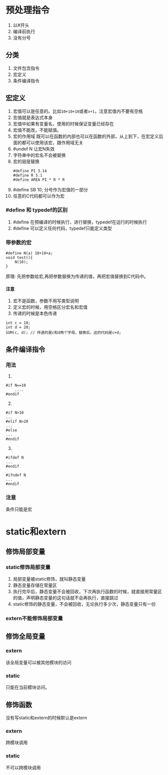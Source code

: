 # 预处理指令
1. 以#开头
2. 编译前执行
3. 没有分号
## 分类
1. 文件包含指令
2. 宏定义
3. 条件编译指令

## 宏定义
1. 宏值可以是任意的。比如`10+10+10`或者`x+1`，注意宏值内不要有空格
2. 宏值就是表达式本身
3. 宏值中如果有变量名，使用的时候保证变量已经存在
4. 宏值不能改，不能赋值。
5. 宏的作用域 既可以在函数的内部也可以在函数的外部，从上到下，在宏定义后面的都可以使用该宏，跟作用域无关
6. #undef N 让宏N失效
7. 字符串中的宏名不会被替换
8. 宏的层层替换
    ```
    #define PI 3.14
    #define R 5.1
    #define AREA PI * R * R
    ```
9. #define SB 10; 分号作为宏值的一部分
10. 任意的C代码都可以作为宏
### #define 和 typedef的区别
1. #define 在预编译的时候执行，进行替换，typedef在运行的时候执行
2. #define 可以定义任何代码，typedef只能定义类型

### 带参数的宏
```
#define N(a) 10+10+a;
void test(){
    N(10);
}
```
原理: 先把参数给宏,再把参数替换为传递的值，再把宏值替换到C代码中。

#### 注意
1. 宏不是函数，参数不用写类型说明
2. 定义宏的时候，用空格区分宏名和宏值
3. 传递的时候是本色传递
```
int c = 10;
int d = 20;
SUM(c, d); // 传递的是c和d两个字母，替换后，这的代码是c+d;
```

## 条件编译指令
### 用法
1. 
```
#if N==10
    ....
#endif
```
2. 
```
#if N>10
...
#elif N>20
...
#else
...
#endif
```
3. 
```
#ifdef N
...
#endif

#ifndef N
...
#endif
```

### 注意
条件只能是宏

# static和extern
## 修饰局部变量
### static修饰局部变量
1. 局部变量被static修饰，就叫静态变量
2. 静态变量存储在常量区
3. 执行完毕后，静态变量不会被回收，下次再执行函数的时候，就直接用常量区的值，声明静态变量的这句话就不会再执行，直接跳过
4. static修饰的静态变量，不会被回收，无论执行多少次，静态变量只有一份
### extern不能修饰局部变量

## 修饰全局变量
### extern
该全局变量可以被其他模块的访问
### static
只能在当前模块访问。

## 修饰函数
没有写static和extern的时候默认是extern
### extern
跨模块调用
### static
不可以跨模块调用
